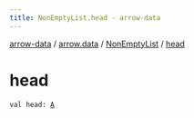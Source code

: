```yaml
---
title: NonEmptyList.head - arrow-data
---
```


[arrow-data](../../index.html) / [arrow.data](../index.html) / [NonEmptyList](index.html) / [head](./head.html)

# head

`val head: `[`A`](index.html#A)
